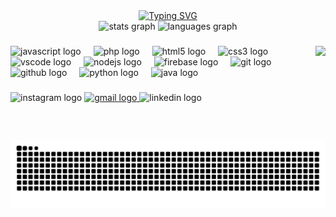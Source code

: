<div align="center">
<a href="https://git.io/typing-svg"><img src="https://readme-typing-svg.herokuapp.com?font=Freeman&size=30&duration=4000&pause=1000&color=FFFFFF&center=true&random=false&width=500&height=70&lines=%F0%9F%91%8B+Hello!+Welcome+to+my+Github+profile.;My+name+is+Adriano+Barbosa!" alt="Typing SVG" /></a>
</div>

<div align="center">
  <img src="https://github-readme-stats.vercel.app/api?username=adrianoasbarbosa&hide_title=false&hide_rank=false&show_icons=true&include_all_commits=true&count_private=true&disable_animations=false&theme=github_dark&locale=en&hide_border=false" height="150" alt="stats graph"  />
  <img src="https://github-readme-stats.vercel.app/api/top-langs?username=adrianoasbarbosa&locale=en&hide_title=false&layout=compact&card_width=320&langs_count=8&theme=github_dark&hide_border=false" height="150" alt="languages graph"  />
</div>

###

<img align="right" height="150" src="https://www.alura.com.br/artigos/assets/como-criar-um-readme-para-seu-perfil-github/imagem6.gif"  />

###

<div align="left">
  <img src="https://cdn.jsdelivr.net/gh/devicons/devicon/icons/javascript/javascript-original.svg" height="30" alt="javascript logo"  />
  <img width="12" />
  <img src="https://cdn.jsdelivr.net/gh/devicons/devicon/icons/php/php-original.svg" height="30" alt="php logo"  />
  <img width="12" />
  <img src="https://cdn.jsdelivr.net/gh/devicons/devicon/icons/html5/html5-original.svg" height="30" alt="html5 logo"  />
  <img width="12" />
  <img src="https://cdn.jsdelivr.net/gh/devicons/devicon/icons/css3/css3-original.svg" height="30" alt="css3 logo"  />
  <img width="12" />
  <img src="https://cdn.simpleicons.org/visualstudiocode/007ACC" height="30" alt="vscode logo"  />
  <img width="12" />
  <img src="https://cdn.jsdelivr.net/gh/devicons/devicon/icons/nodejs/nodejs-plain-wordmark.svg" height="30" alt="nodejs logo"  />
  <img width="12" />
  <img src="https://cdn.jsdelivr.net/gh/devicons/devicon/icons/firebase/firebase-plain.svg" height="30" alt="firebase logo"  />
  <img width="12" />
  <img src="https://cdn.jsdelivr.net/gh/devicons/devicon/icons/git/git-plain.svg" height="30" alt="git logo"  />
  <img width="12" />
  <img src="https://skillicons.dev/icons?i=github" height="30" alt="github logo"  />
  <img width="12" />
  <img src="https://cdn.jsdelivr.net/gh/devicons/devicon/icons/python/python-original.svg" height="30" alt="python logo"  />
  <img width="12" />
  <img src="https://cdn.jsdelivr.net/gh/devicons/devicon/icons/java/java-original.svg" height="30" alt="java logo"  />
</div>

###

<div align="left">
  <img src="https://img.shields.io/static/v1?message=Instagram&logo=instagram&label=&color=E4405F&logoColor=white&labelColor=&style=for-the-badge" height="35" alt="instagram logo"  />
  <a href="adrianodevsistemas@gmail.com" target="_blank">
    <img src="https://img.shields.io/static/v1?message=Gmail&logo=gmail&label=&color=D14836&logoColor=white&labelColor=&style=for-the-badge" height="35" alt="gmail logo"  />
  </a>
  <img src="https://img.shields.io/static/v1?message=LinkedIn&logo=linkedin&label=&color=0077B5&logoColor=white&labelColor=&style=for-the-badge" height="35" alt="linkedin logo"  />
</div>

###

<br clear="both">

<img src="https://raw.githubusercontent.com/adrianoasbarbosa/adrianoasbarbosa/output/snake.svg" alt="Snake animation" />

###

